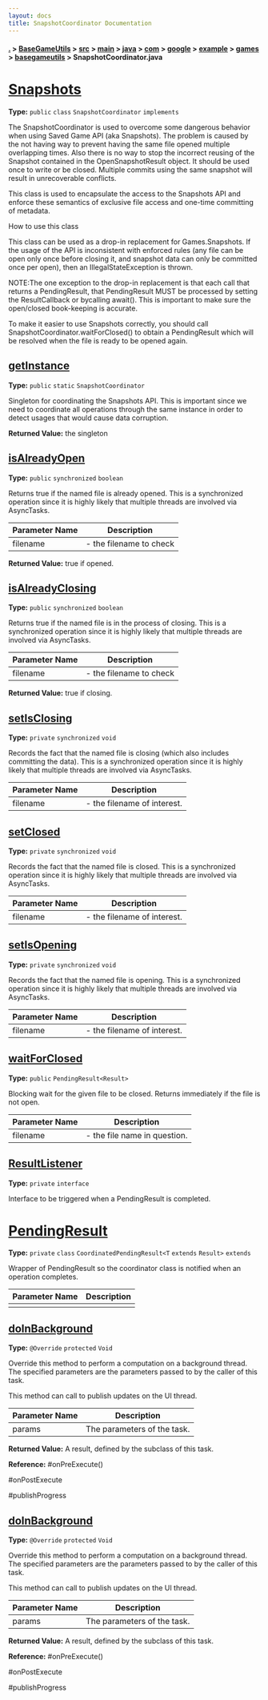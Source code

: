```yaml
---
layout: docs
title: SnapshotCoordinator Documentation
---
```

#### [.](./../../../../../../../../../index) > [BaseGameUtils](./../../../../../../../../index) > [src](./../../../../../../../index) > [main](./../../../../../../index) > [java](./../../../../../index) > [com](./../../../../index) > [google](./../../../index) > [example](./../../index) > [games](./../index) > [basegameutils](./index) > **SnapshotCoordinator.java**

# [Snapshots](https://github.com/fennifith/Asteroid/blob/master/BaseGameUtils/src/main/java/com/google/example/games/basegameutils/SnapshotCoordinator.java#L45)

**Type:** `public` `class` `SnapshotCoordinator` `implements`

The SnapshotCoordinator is used to overcome some dangerous behavior when using Saved Game API 
(aka Snapshots). The problem is caused by the not having way to prevent having the same file 
opened multiple overlapping times. Also there is no way to stop the incorrect reusing of 
the Snapshot contained in the OpenSnapshotResult object. It should be used once to write or be 
closed. Multiple commits using the same snapshot will result in unrecoverable conflicts. 
<p/> 
This class is used to encapsulate the access to the Snapshots API and enforce these semantics of 
exclusive file access and one-time committing of metadata. 
<p/> 
How to use this class 
<p/> 
This class can be used as a drop-in replacement for Games.Snapshots. If the usage of the API 
is inconsistent with enforced rules (any file can be open only once before closing it, and 
snapshot data can only be committed once per open), then an IllegalStateException is thrown. 
<p/> 
NOTE:The one exception to the drop-in replacement is that each call that returns a 
PendingResult, that PendingResult MUST be processed by setting the ResultCallback 
or bycalling await(). 
This is important to make sure the open/closed book-keeping is accurate. 
<p/> 
To make it easier to use Snapshots correctly, you should call SnapshotCoordinator.waitForClosed() 
to obtain a PendingResult which will be resolved when the file is ready to be opened again. 












## [getInstance](https://github.com/fennifith/Asteroid/blob/master/BaseGameUtils/src/main/java/com/google/example/games/basegameutils/SnapshotCoordinator.java#L75)

**Type:** `public` `static` `SnapshotCoordinator`

Singleton for coordinating the Snapshots API. This is important since 
we need to coordinate all operations through the same instance in order to 
detect usages that would cause data corruption. 






**Returned Value:** the singleton  








## [isAlreadyOpen](https://github.com/fennifith/Asteroid/blob/master/BaseGameUtils/src/main/java/com/google/example/games/basegameutils/SnapshotCoordinator.java#L95)

**Type:** `public` `synchronized` `boolean`

Returns true if the named file is already opened. This is a synchronized 
operation since it is highly likely that multiple threads are involved via AsyncTasks. 





|Parameter Name|Description|
|-----|-----|
|filename|- the filename to check|


**Returned Value:** true if opened.  








## [isAlreadyClosing](https://github.com/fennifith/Asteroid/blob/master/BaseGameUtils/src/main/java/com/google/example/games/basegameutils/SnapshotCoordinator.java#L106)

**Type:** `public` `synchronized` `boolean`

Returns true if the named file is in the process of closing. This is a synchronized 
operation since it is highly likely that multiple threads are involved via AsyncTasks. 





|Parameter Name|Description|
|-----|-----|
|filename|- the filename to check|


**Returned Value:** true if closing.  








## [setIsClosing](https://github.com/fennifith/Asteroid/blob/master/BaseGameUtils/src/main/java/com/google/example/games/basegameutils/SnapshotCoordinator.java#L117)

**Type:** `private` `synchronized` `void`

Records the fact that the named file is closing (which also includes committing the data). 
This is a synchronized operation since it is highly likely that multiple threads 
are involved via AsyncTasks. 





|Parameter Name|Description|
|-----|-----|
|filename|- the filename of interest.  |








## [setClosed](https://github.com/fennifith/Asteroid/blob/master/BaseGameUtils/src/main/java/com/google/example/games/basegameutils/SnapshotCoordinator.java#L128)

**Type:** `private` `synchronized` `void`

Records the fact that the named file is closed. 
This is a synchronized operation since it is highly likely that multiple threads 
are involved via AsyncTasks. 





|Parameter Name|Description|
|-----|-----|
|filename|- the filename of interest.  |








## [setIsOpening](https://github.com/fennifith/Asteroid/blob/master/BaseGameUtils/src/main/java/com/google/example/games/basegameutils/SnapshotCoordinator.java#L143)

**Type:** `private` `synchronized` `void`

Records the fact that the named file is opening. 
This is a synchronized operation since it is highly likely that multiple threads 
are involved via AsyncTasks. 





|Parameter Name|Description|
|-----|-----|
|filename|- the filename of interest.  |








## [waitForClosed](https://github.com/fennifith/Asteroid/blob/master/BaseGameUtils/src/main/java/com/google/example/games/basegameutils/SnapshotCoordinator.java#L155)

**Type:** `public` `PendingResult<Result>`

Blocking wait for the given file to be closed. Returns immediately if the 
file is not open. 





|Parameter Name|Description|
|-----|-----|
|filename|- the file name in question.  |








## [ResultListener](https://github.com/fennifith/Asteroid/blob/master/BaseGameUtils/src/main/java/com/google/example/games/basegameutils/SnapshotCoordinator.java#L422)

**Type:** `private` `interface`

Interface to be triggered when a PendingResult is completed. 












# [PendingResult<T>](https://github.com/fennifith/Asteroid/blob/master/BaseGameUtils/src/main/java/com/google/example/games/basegameutils/SnapshotCoordinator.java#L429)

**Type:** `private` `class` `CoordinatedPendingResult<T` `extends` `Result>` `extends`

Wrapper of PendingResult so the coordinator class is notified when an operation completes. 





|Parameter Name|Description|
|-----|-----|
|<T>| |








## [doInBackground](https://github.com/fennifith/Asteroid/blob/master/BaseGameUtils/src/main/java/com/google/example/games/basegameutils/SnapshotCoordinator.java#L554)

**Type:** `@Override` `protected` `Void`

Override this method to perform a computation on a background thread. The 
specified parameters are the parameters passed to 
by the caller of this task. 
<p/> 
This method can call to publish updates 
on the UI thread. 





|Parameter Name|Description|
|-----|-----|
|params|The parameters of the task.|


**Returned Value:** A result, defined by the subclass of this task.





**Reference:** #onPreExecute()

#onPostExecute

#publishProgress  





## [doInBackground](https://github.com/fennifith/Asteroid/blob/master/BaseGameUtils/src/main/java/com/google/example/games/basegameutils/SnapshotCoordinator.java#L591)

**Type:** `@Override` `protected` `Void`

Override this method to perform a computation on a background thread. The 
specified parameters are the parameters passed to 
by the caller of this task. 
<p/> 
This method can call to publish updates 
on the UI thread. 





|Parameter Name|Description|
|-----|-----|
|params|The parameters of the task.|


**Returned Value:** A result, defined by the subclass of this task.





**Reference:** #onPreExecute()

#onPostExecute

#publishProgress  





